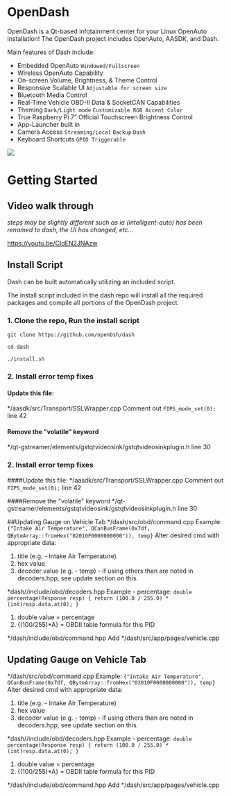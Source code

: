 # OpenDash

OpenDash is a Qt-based infotainment center for your Linux OpenAuto installation!
The OpenDash project includes OpenAuto, AASDK, and Dash.

Main features of Dash include:

*	Embedded OpenAuto `Windowed/Fullscreen`
*	Wireless OpenAuto Capability
*	On-screen Volume, Brightness, & Theme Control
*	Responsive Scalable UI `Adjustable for screen size`
*	Bluetooth Media Control
*	Real-Time Vehicle OBD-II Data & SocketCAN Capabilities
*	Theming `Dark/Light mode` `Customizable RGB Accent Color`
*	True Raspberry Pi 7” Official Touchscreen Brightness Control
*	App-Launcher built in
*	Camera Access `Streaming/Local` `Backup` `Dash`
*	Keyboard Shortcuts `GPIO Triggerable`

![](docs/imgs/opendash-ui.gif)

# Getting Started

## Video walk through
_steps may be slightly different such as ia (intelligent-auto) has been renamed to dash, the UI has changed, etc..._

https://youtu.be/CIdEN2JNAzw

## Install Script

Dash can be built automatically utilizing an included script.

The install script included in the dash repo will install all the required packages and compile all portions of the OpenDash project.

### 1. Clone the repo, Run the install script
```
git clone https://github.com/openDsh/dash

cd dash

./install.sh
```
### 2. Install error temp fixes
#### Update this file:
*/aasdk/src/Transport/SSLWrapper.cpp
Comment out 
`FIPS_mode_set(0);`
line 42

#### Remove the "volatile" keyword
*/qt-gstreamer/elements/gstqtvideosink/gstqtvideosinkplugin.h 
line 30
### 2. Install error temp fixes
####Update this file:
*/aasdk/src/Transport/SSLWrapper.cpp
Comment out 
`FIPS_mode_set(0);`
line 42

####Remove the "volatile" keyword
*/qt-gstreamer/elements/gstqtvideosink/gstqtvideosinkplugin.h 
line 30

##Updating Gauge on Vehicle Tab
*/dash/src/obd/command.cpp
Example:
`{"Intake Air Temperature", QCanBusFrame(0x7df, QByteArray::fromHex("02010F0000000000")), temp}`
Alter desired cmd with appropriate data:
1. title (e.g. - Intake Air Temperature)
2. hex value
3. decoder value (e.g. - temp) - if using others than are noted in decoders.hpp, see update section on this.

*dash//include/obd/decoders.hpp
Example - percentage:
`double percentage(Response resp) { return (100.0 / 255.0) * (int)resp.data.at(0); }`
1. double value = percentage
2. {(100/255)*A} = OBDII table formula for this PID

*/dash/include/obd/command.hpp
Add 
*/dash/src/app/pages/vehicle.cpp

## Updating Gauge on Vehicle Tab
*/dash/src/obd/command.cpp
Example:
`{"Intake Air Temperature", QCanBusFrame(0x7df, QByteArray::fromHex("02010F0000000000")), temp}`
Alter desired cmd with appropriate data:
1. title (e.g. - Intake Air Temperature)
2. hex value
3. decoder value (e.g. - temp) - if using others than are noted in decoders.hpp, see update section on this.

*dash//include/obd/decoders.hpp
Example - percentage:
`double percentage(Response resp) { return (100.0 / 255.0) * (int)resp.data.at(0); }`
1. double value = percentage
2. {(100/255)*A} = OBDII table formula for this PID

*/dash/include/obd/command.hpp
Add 
*/dash/src/app/pages/vehicle.cpp


